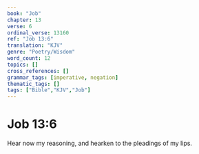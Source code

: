 ```yaml
---
book: "Job"
chapter: 13
verse: 6
ordinal_verse: 13160
ref: "Job 13:6"
translation: "KJV"
genre: "Poetry/Wisdom"
word_count: 12
topics: []
cross_references: []
grammar_tags: [imperative, negation]
thematic_tags: []
tags: ["Bible","KJV","Job"]
---
```


# Job 13:6

Hear now my reasoning, and hearken to the pleadings of my lips.
